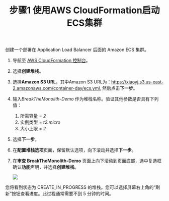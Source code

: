 ﻿---
title: "步骤1 使用AWS CloudFormation启动ECS集群"
chapter: false
weight: 13
---


创建一个部署在 Application Load Balancer 后面的 Amazon ECS 集群。

1. 导航至 [AWS CloudFormation 控制台](https://console.aws.amazon.com/cloudformation/home)。

2. 选择**创建堆栈**。

3. 选择**Amazon S3 URL**，其中Amazon S3 URL为：https://xiaoyj.s3.us-east-2.amazonaws.com/container-day/ecs.yml, 然后点击**下一步**。

4. 输入*BreakTheMonolith-Demo* 作为堆栈名称。验证其他参数是否具有下列值：

   1. 所需容量 = *2*
   2. 实例类型 = *t2.micro*
   3. 大小上限 = *2*

5. 选择**下一步**。

6. 在**配置堆栈选项**页面，保留默认选项，向下滚动并选择**下一步**。

7. 在**审查 BreakTheMonolith-Demo** 页面上向下滚动到页面底部，选中复选框确认**功能**声明，并选择**创建堆栈**。

   ![](/images/3.1.cfn-create-in-progress.png)

您将看到状态为 CREATE_IN_PROGRESS 的堆栈。您可以选择屏幕右上角的“刷新”按钮查看进度。此过程通常需要不到 5 分钟的时间。
